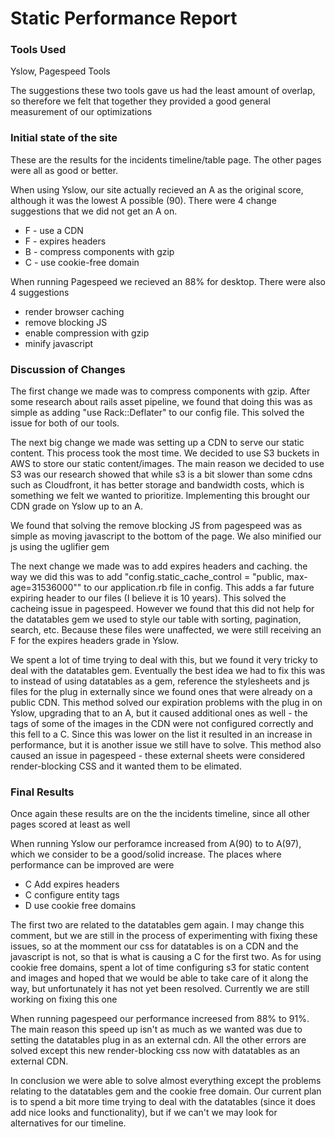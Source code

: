 # Static Performance Report

### Tools Used
Yslow, Pagespeed Tools

The suggestions these two tools gave us had the least amount of overlap, so therefore we felt that together they provided a good general measurement of our optimizations

### Initial state of the site
These are the results for the incidents timeline/table page. The other pages were all as good or better.

When using Yslow, our site actually recieved an A as the original score, although it was the lowest A possible (90).  There were 4 change suggestions that we did not get an A on.
* F - use a CDN
* F - expires headers
* B - compress components with gzip
* C - use cookie-free domain

When running Pagespeed we recieved an 88% for desktop.  There were also 4 suggestions
* render browser caching
* remove blocking JS
* enable compression with gzip
* minify javascript


### Discussion of Changes
The first change we made was to compress components with gzip.  After some research about rails asset pipeline, we found that doing this was as simple as adding "use Rack::Deflater" to our config file.  This solved the issue for both of our tools.

The next big change we made was setting up a CDN to serve our static content.  This process took the most time.  We decided to use S3 buckets in AWS to store our static content/images.  The main reason we decided to use S3 was our research showed that while s3 is a bit slower than some cdns such as Cloudfront, it has better storage and bandwidth costs, which is something we felt we wanted to prioritize.  Implementing this brought our CDN grade on Yslow up to an A.

We found that solving the remove blocking JS from pagespeed was as simple as moving javascript to the bottom of the page.  We also minified our js using the uglifier gem

The next change we made was to add expires headers and caching.  the way we did this was to add "config.static_cache_control = "public, max-age=31536000"" to our application.rb file in config.  This adds a far future expiring header to our files (I believe it is 10 years).  This solved the cacheing issue in pagespeed.  However we found that this did not help for the datatables gem we used to style our table with sorting, pagination, search, etc.  Because these files were unaffected, we were still receiving an F for the expires headers grade in Yslow.  

We spent a lot of time trying to deal with this, but we found it very tricky to deal with the datatables gem.  Eventually the best idea we had to fix this was to instead of using datatables as a gem, reference the stylesheets and js files for the plug in externally since we found ones that were already on a public CDN.  This method solved our expiration problems with the plug in on Yslow, upgrading that to an A, but it caused additional ones as well - the tags of some of the images in the CDN were not configured correctly and this fell to a C.  Since this was lower on the list it resulted in an increase in performance, but it is another issue we still have to solve.  This method also caused an issue in pagespeed - these external sheets were considered render-blocking CSS and it wanted them to be elimated.

### Final Results
Once again these results are on the the incidents timeline, since all other pages scored at least as well

When running Yslow our perforamce increased from A(90) to to A(97), which we consider to be a good/solid increase.  The places where performance can be improved are were
* C Add expires headers
* C configure entity tags
* D use cookie free domains

The first two are related to the datatables gem again. I may change this comment, but we are still in the process of experimenting with fixing these issues, so at the momment our css for datatables is on a CDN and the javascript is not, so that is what is causing a C for the first two.  As for using cookie free domains, spent a lot of time configuring s3 for static content and images and hoped that we would be able to take care of it along the way, but unfortunately it has not yet been resolved.  Currently we are still working on fixing this one

When running pagespeed our performance increesed from 88% to 91%. The main reason this speed up isn't as much as we wanted was due to setting the datatables plug in as an external cdn. All the other errors are solved except this new render-blocking css now with datatables as an external CDN.  

In conclusion we were able to solve almost everything except the problems relating to the datatables gem and the cookie free domain.  Our current plan is to spend a bit more time trying to deal with the datatables (since it does add nice looks and functionality), but if we can't we may look for alternatives for our timeline.  
